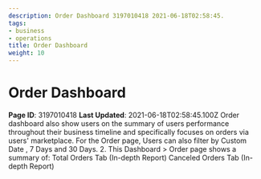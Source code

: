 ```yaml
---
description: Order Dashboard 3197010418 2021-06-18T02:58:45.
tags:
- business
- operations
title: Order Dashboard
weight: 10
---
```


# Order Dashboard
**Page ID**: 3197010418
**Last Updated**: 2021-06-18T02:58:45.100Z
Order dashboard also show users on the summary of users performance throughout their business timeline and specifically focuses on orders via users' marketplace.
For the Order page, Users can also filter by Custom Date , 7 Days and 30 Days.
2. This Dashboard  > Order page shows a summary of:
Total Orders Tab (In-depth Report)
Canceled Orders Tab (In-depth Report)